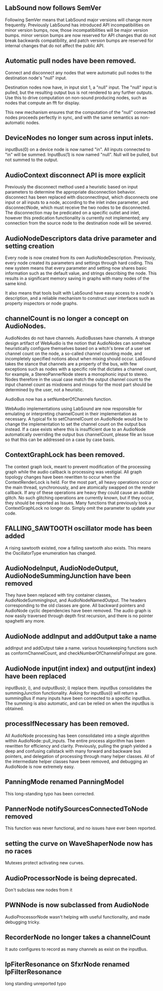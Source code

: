 
## LabSound now follows SemVer

Following SemVer means that LabSound major versions will change more frequently.
Previously LabSound has introduced API incompatibilities on minor version bumps,
now, those incompatibilities will be major version bumps. minor version bumps are
now reserved for API changes that do not break backwards compatibility, and
patch version bumps are reserved for internal changes that do not affect the
public API.

## Automatic pull nodes have been removed. 

Connect and disconnect any nodes that were automatic pull nodes to the destination
node's "null" input.

Destination nodes now have, in input slot 1, a "null" input. The "null" input is
pulled, but the resulting output bus is not rendered to any further outputs.
Use this to drive computation on non-sound producing nodes, such as nodes that
compute an fft for display.

This new mechanism ensures that the computation of the "null" connected nodes
proceeds perfectly in sync, and with the same semantics as non-automatic nodes.

## DeviceNodes no longer sum across input inlets.

inputBus(0) on a device node is now named "in". All inputs connected to "in"
will be summed. InputBus(1) is now named "null". Null will be pulled, but not
summed to the output.

## AudioContext disconnect API is more explicit

Previously the disconnect method used a heuristic based on input parameters
to determine the appropriate disconnection behavior. disconnect has been
replaced with disconnectInput, which disconnects one input or all inputs to
a node, according to the inlet index parameter, and disconnectNode, which
must receive the two nodes to be disconnected. The disconnection may be
predicated on a specific outlet and inlet, however this predication
functionality is currently not implemented; any connection from the source
node to the destination node will be severed.

## AudioNodeDescriptors data drive parameter and setting creation

Every node is now created from its own AudioNodeDescription. Previously, every
node created its parameters and settings through hard coding. This new system
means that every parameter and setting now shares basic information such as the
default value, and strings describing the node. This results in a significant
memory saving in graphs with many nodes of the same kind.

It also means that tools built with LabSound have easy access to a node's 
description, and a reliable mechanism to construct user interfaces such as 
property inspectors or node graphs.

## channelCount is no longer a concept on AudioNodes.

AudioNodes do not have channels. AudioBusses have channels. A strange design
artifact of WebAudio is the notion that AudioNodes can somehow heuristically
configure themselves based on a witch's brew of a user set channel count on
the node, a so-called channel counting mode, and incompletely specified
notions about when mixing should occur. LabSound takes the stance that
channels are a property of the bus, with few exceptions such as nodes
with a specific role that dictates a channel count, for example, a 
StereoPannerNode steers a monophonic input to stereo. Nodes therefore
in the usual case match the output channel count to the input channel count
as mixdowns and mixups for the most part should be determined by the user,
not a heuristic.

AudioBus now has a setNumberOfChannels function.

WebAudio implementations using LabSound are now responsible for emulating
or interpreting channelCount in their implementation as necessary. A
typical fix to setChannelCount on AudioNode would be to change the
implementation to set the channel count on the output bus instead. If
a case exists where this is insufficient due to an AudioNode automatically
overriding the output bus channelCount, please file an Issue so that
this can be addressed on a case by case basis.

## ContextGraphLock has been removed.

The context graph lock, meant to prevent modification of the processing
graph while the audio callback is processing was vestigial. All graph
topology changes have been rewritten to occur when the ContextRenderLock
is held. For the most part, all heavy operations occur on the main thread,
synchronously, and are atomically swapped on the render callback. If any
of these operations are heavy they could cause an audible glitch. No such
glitching operations are currently known, but if they occur, they should be
reported as Issues. Many functions that previously took a ContextGraphLock
no longer do. Simply omit the parameter to update your code.

## FALLING_SAWTOOTH oscillator mode has been added

A rising sawtooth existed, now a falling sawtooth also exists. This means the
OscillatorType enumeration has changed.

## AudioNodeInput, AudioNodeOutput, AudioNodeSummingJunction have been removed

They have been replaced with tiny container classes, AudioNodeSummingInput,
and AudioNodeNamedOutput. The headers corresponding to the old classes are gone.
All backward pointers and AudioNode cyclic dependencies have been removed.
The audio graph is now easily traversed through depth first recursion, and
there is no pointer spaghetti any more.

## AudioNode addInput and addOutput take a name

addInput and addOutput take a name. various housekeeping functions such
as conformChannelCount, and checkNumberOfChannelsForInput are gone.

## AudioNode input(int index) and output(int index) have been replaced

inputBus(r, i), and outputBus(r, i) replace them. inputBus consolidates
the summingJunction functionality. Asking for inputBus(i) will return a
summingBus if many inputs have been connected to a specific inputBus. The
summing is also automatic, and can be relied on when the inputBus is
obtained.

## processIfNecessary has been removed.

All AudioNode processing has been consolidated into a single algorithm
within AudioNode::pull_inputs. The entire process algorithm has been
rewritten for efficiency and clarity. Previously, pulling the graph yielded
a deep and confusing callstack with many forward and backware bus pointers,
and delegation of processing through many helper classes. All of the
intermediate helper classes have been removed, and debugging an AudioNode
is now extremely easy.

## PanningMode renamed PanningModel

This long-standing typo has been corrected.

## PannerNode notifySourcesConnectedToNode removed

This function was never functional, and no issues have ever been reported.

## setting the curve on WaveShaperNode now has no races

Mutexes protect activating new curves.

## AudioProcessorNode is being deprecated.

Don't subclass new nodes from it

## PWNNode is now subclassed from AudioNode

AudioProcessorNode wasn't helping with useful functionality, and made debugging tricky.

## RecorderNode no longer takes a channelCount

It auto configures to record as many channels as exist on the inputBus.

## lpFiterResonance on SfxrNode renamed lpFilterResonance

long standing unreported typo




